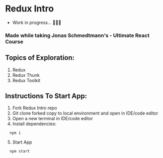 # Redux Intro

- Work in progress... 👩🏾‍💻

### Made while taking Jonas Schmedtmann's - Ultimate React Course

## Topics of Exploration:

1. Redux
2. Redux Thunk
3. Redux Toolkit

## Instructions To Start App:

1. Fork Redux Intro repo
2. Git clone forked copy to local environment and open in IDE/code editor
3. Open a new terminal in IDE/code editor
4. Install dependencies:

```
  npm i
```

5. Start App

```
  npm start
```
